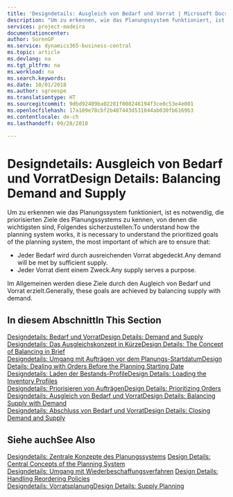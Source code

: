 ```yaml
---
title: 'Designdetails: Ausgleich von Bedarf und Vorrat | Microsoft Docs'
description: "Um zu erkennen, wie das Planungssystem funktioniert, ist es erforderlich, die priorisierten Ziele des Planungssystems zu kennen. Die wichtigsten davon sind, sicherzustellen, dass jeglicher Bedarf durch genügenden Vorrat befriedigt wird und jeder Vorrat einem Zweck dient."
services: project-madeira
documentationcenter: 
author: SorenGP
ms.service: dynamics365-business-central
ms.topic: article
ms.devlang: na
ms.tgt_pltfrm: na
ms.workload: na
ms.search.keywords: 
ms.date: 10/01/2018
ms.author: sgroespe
ms.translationtype: HT
ms.sourcegitcommit: 9dbd92409ba02281f008246194f3ce0c53e4e001
ms.openlocfilehash: 17a189e78cbf2b487443d531044ab030fb6169b3
ms.contentlocale: de-ch
ms.lasthandoff: 09/28/2018

---
```

# <a name="design-details-balancing-demand-and-supply"></a><span data-ttu-id="1363b-103">Designdetails: Ausgleich von Bedarf und Vorrat</span><span class="sxs-lookup"><span data-stu-id="1363b-103">Design Details: Balancing Demand and Supply</span></span>
<span data-ttu-id="1363b-104">Um zu erkennen wie das Planungssystem funktioniert, ist es notwendig, die priorisierten Ziele des Planungssystems zu kennen, von denen die wichtigsten sind, Folgendes sicherzustellen:</span><span class="sxs-lookup"><span data-stu-id="1363b-104">To understand how the planning system works, it is necessary to understand the prioritized goals of the planning system, the most important of which are to ensure that:</span></span>  

- <span data-ttu-id="1363b-105">Jeder Bedarf wird durch ausreichenden Vorrat abgedeckt.</span><span class="sxs-lookup"><span data-stu-id="1363b-105">Any demand will be met by sufficient supply.</span></span>  
- <span data-ttu-id="1363b-106">Jeder Vorrat dient einem Zweck.</span><span class="sxs-lookup"><span data-stu-id="1363b-106">Any supply serves a purpose.</span></span>  

 <span data-ttu-id="1363b-107">Im Allgemeinen werden diese Ziele durch den Augleich von Bedarf und Vorrat erzielt.</span><span class="sxs-lookup"><span data-stu-id="1363b-107">Generally, these goals are achieved by balancing supply with demand.</span></span>  

## <a name="in-this-section"></a><span data-ttu-id="1363b-108">In diesem Abschnitt</span><span class="sxs-lookup"><span data-stu-id="1363b-108">In This Section</span></span>  
[<span data-ttu-id="1363b-109">Designdetails: Bedarf und Vorrat</span><span class="sxs-lookup"><span data-stu-id="1363b-109">Design Details: Demand and Supply</span></span>](design-details-demand-and-supply.md)  
[<span data-ttu-id="1363b-110">Designdetails: Das Ausgleichskonzept in Kürze</span><span class="sxs-lookup"><span data-stu-id="1363b-110">Design Details: The Concept of Balancing in Brief</span></span>](design-details-the-concept-of-balancing-in-brief.md)  
[<span data-ttu-id="1363b-111">Designdetails: Umgang mit Aufträgen vor dem Planungs-Startdatum</span><span class="sxs-lookup"><span data-stu-id="1363b-111">Design Details: Dealing with Orders Before the Planning Starting Date</span></span>](design-details-dealing-with-orders-before-the-planning-starting-date.md)  
[<span data-ttu-id="1363b-112">Designdetails: Laden der Bestands-Profile</span><span class="sxs-lookup"><span data-stu-id="1363b-112">Design Details: Loading the Inventory Profiles</span></span>](design-details-loading-the-inventory-profiles.md)  
[<span data-ttu-id="1363b-113">Designdetails: Priorisieren von Aufträgen</span><span class="sxs-lookup"><span data-stu-id="1363b-113">Design Details: Prioritizing Orders</span></span>](design-details-prioritizing-orders.md)  
[<span data-ttu-id="1363b-114">Designdetails: Ausgleich von Bedarf und Vorrat</span><span class="sxs-lookup"><span data-stu-id="1363b-114">Design Details: Balancing Supply with Demand</span></span>](design-details-balancing-supply-with-demand.md)  
[<span data-ttu-id="1363b-115">Designdetails: Abschluss von Bedarf und Vorrat</span><span class="sxs-lookup"><span data-stu-id="1363b-115">Design Details: Closing Demand and Supply</span></span>](design-details-closing-demand-and-supply.md)  

## <a name="see-also"></a><span data-ttu-id="1363b-116">Siehe auch</span><span class="sxs-lookup"><span data-stu-id="1363b-116">See Also</span></span>  
 <span data-ttu-id="1363b-117">[Designdetails: Zentrale Konzepte des Planungssystems](design-details-central-concepts-of-the-planning-system.md) </span><span class="sxs-lookup"><span data-stu-id="1363b-117">[Design Details: Central Concepts of the Planning System](design-details-central-concepts-of-the-planning-system.md) </span></span>  
 <span data-ttu-id="1363b-118">[Designdetails: Umgang mit Wiederbeschaffungsverfahren](design-details-handling-reordering-policies.md) </span><span class="sxs-lookup"><span data-stu-id="1363b-118">[Design Details: Handling Reordering Policies](design-details-handling-reordering-policies.md) </span></span>  
 [<span data-ttu-id="1363b-119">Designdetails: Vorratsplanung</span><span class="sxs-lookup"><span data-stu-id="1363b-119">Design Details: Supply Planning</span></span>](design-details-supply-planning.md)

